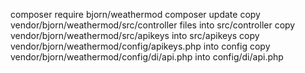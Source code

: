 composer require bjorn/weathermod
composer update
copy vendor/bjorn/weathermod/src/controller files into src/controller 
copy vendor/bjorn/weathermod/src/apikeys into src/apikeys
copy vendor/bjorn/weathermod/config/apikeys.php into config
copy vendor/bjorn/weathermod/config/di/api.php into config/di/api.php
